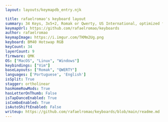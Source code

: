 ```yaml
---
layout: layouts/keymapdb_entry.njk

title: rafaelromao's keyboard layout
summary: 34 Keys, 3x5+2, Romak or Qwerty, US International, optimized for Portuguese and English, and coding with VIM plugins.
keymapUrl: https://github.com/rafaelromao/keyboards
author: rafaelromao
keymapImage: https://i.imgur.com/TKMm2Ug.png
keyboard: BM40 Hotswap RGB
keyCount: 34
layerCount: 9
firmware: QMK
OS: ["MacOS", "Linux", "Windows"]
keybindings: ["Vim"]
baseLayouts: ["Romak", "QWERTY"]
languages: ['Portuguese', 'English']
isSplit: True
stagger: ortholinear
hasHomeRowMods: True
hasLetterOnThumb: False
isTapDanceEnabled: True
isComboEnabled: True
isAutoShiftEnabled: False
writeup: https://github.com/rafaelromao/keyboards/blob/main/readme.md
---
```

